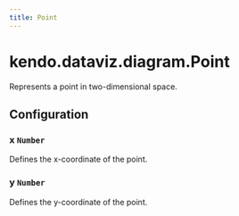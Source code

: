 ```yaml
---
title: Point
---
```


# kendo.dataviz.diagram.Point

Represents a point in two-dimensional space.

## Configuration

### x `Number`

Defines the x-coordinate of the point.

### y `Number`

Defines the y-coordinate of the point.
